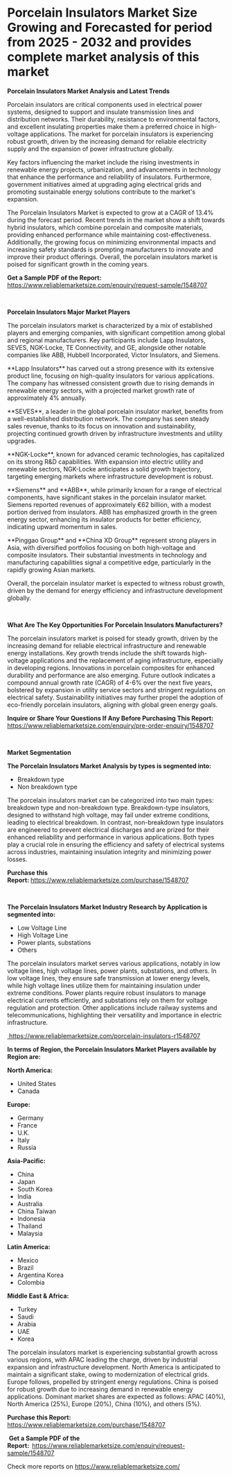 <p><h1>Porcelain Insulators Market Size Growing and Forecasted for period from 2025 - 2032 and provides complete market analysis of this market</h1></p><p><strong>Porcelain Insulators Market Analysis and Latest Trends</strong></p>
<p><p>Porcelain insulators are critical components used in electrical power systems, designed to support and insulate transmission lines and distribution networks. Their durability, resistance to environmental factors, and excellent insulating properties make them a preferred choice in high-voltage applications. The market for porcelain insulators is experiencing robust growth, driven by the increasing demand for reliable electricity supply and the expansion of power infrastructure globally. </p><p>Key factors influencing the market include the rising investments in renewable energy projects, urbanization, and advancements in technology that enhance the performance and reliability of insulators. Furthermore, government initiatives aimed at upgrading aging electrical grids and promoting sustainable energy solutions contribute to the market's expansion. </p><p>The Porcelain Insulators Market is expected to grow at a CAGR of 13.4% during the forecast period. Recent trends in the market show a shift towards hybrid insulators, which combine porcelain and composite materials, providing enhanced performance while maintaining cost-effectiveness. Additionally, the growing focus on minimizing environmental impacts and increasing safety standards is prompting manufacturers to innovate and improve their product offerings. Overall, the porcelain insulators market is poised for significant growth in the coming years.</p></p>
<p><strong>Get a Sample PDF of the Report:&nbsp;</strong> <a href="https://www.reliablemarketsize.com/enquiry/request-sample/1548707?utm_campaign=1939&utm_medium=2&utm_source=Github&utm_content=ia&utm_term=30012025&utm_id=porcelain-insulators">https://www.reliablemarketsize.com/enquiry/request-sample/1548707</a></p>
<p>&nbsp;</p>
<p><strong>Porcelain Insulators Major Market Players</strong></p>
<p><p>The porcelain insulators market is characterized by a mix of established players and emerging companies, with significant competition among global and regional manufacturers. Key participants include Lapp Insulators, SEVES, NGK-Locke, TE Connectivity, and GE, alongside other notable companies like ABB, Hubbell Incorporated, Victor Insulators, and Siemens.</p><p>**Lapp Insulators** has carved out a strong presence with its extensive product line, focusing on high-quality insulators for various applications. The company has witnessed consistent growth due to rising demands in renewable energy sectors, with a projected market growth rate of approximately 4% annually.</p><p>**SEVES**, a leader in the global porcelain insulator market, benefits from a well-established distribution network. The company has seen steady sales revenue, thanks to its focus on innovation and sustainability, projecting continued growth driven by infrastructure investments and utility upgrades.</p><p>**NGK-Locke**, known for advanced ceramic technologies, has capitalized on its strong R&D capabilities. With expansion into electric utility and renewable sectors, NGK-Locke anticipates a solid growth trajectory, targeting emerging markets where infrastructure development is robust.</p><p>**Siemens** and **ABB**, while primarily known for a range of electrical components, have significant stakes in the porcelain insulator market. Siemens reported revenues of approximately €62 billion, with a modest portion derived from insulators. ABB has emphasized growth in the green energy sector, enhancing its insulator products for better efficiency, indicating upward momentum in sales.</p><p>**Pinggao Group** and **China XD Group** represent strong players in Asia, with diversified portfolios focusing on both high-voltage and composite insulators. Their substantial investments in technology and manufacturing capabilities signal a competitive edge, particularly in the rapidly growing Asian markets.</p><p>Overall, the porcelain insulator market is expected to witness robust growth, driven by the demand for energy efficiency and infrastructure development globally.</p></p>
<p>&nbsp;</p>
<p><strong>What Are The Key Opportunities For Porcelain Insulators Manufacturers?</strong></p>
<p><p>The porcelain insulators market is poised for steady growth, driven by the increasing demand for reliable electrical infrastructure and renewable energy installations. Key growth trends include the shift towards high-voltage applications and the replacement of aging infrastructure, especially in developing regions. Innovations in porcelain composites for enhanced durability and performance are also emerging. Future outlook indicates a compound annual growth rate (CAGR) of 4-6% over the next five years, bolstered by expansion in utility service sectors and stringent regulations on electrical safety. Sustainability initiatives may further propel the adoption of eco-friendly porcelain insulators, aligning with global green energy goals.</p></p>
<p><strong>Inquire or Share Your Questions If Any Before Purchasing This Report:</strong> <a href="https://www.reliablemarketsize.com/enquiry/pre-order-enquiry/1548707?utm_campaign=1939&utm_medium=2&utm_source=Github&utm_content=ia&utm_term=30012025&utm_id=porcelain-insulators">https://www.reliablemarketsize.com/enquiry/pre-order-enquiry/1548707</a></p>
<p>&nbsp;</p>
<p><strong>Market Segmentation</strong></p>
<p><strong>The Porcelain Insulators Market Analysis by types is segmented into:</strong></p>
<p><ul><li>Breakdown type</li><li>Non breakdown type</li></ul></p>
<p><p>The porcelain insulators market can be categorized into two main types: breakdown type and non-breakdown type. Breakdown-type insulators, designed to withstand high voltage, may fail under extreme conditions, leading to electrical breakdown. In contrast, non-breakdown type insulators are engineered to prevent electrical discharges and are prized for their enhanced reliability and performance in various applications. Both types play a crucial role in ensuring the efficiency and safety of electrical systems across industries, maintaining insulation integrity and minimizing power losses.</p></p>
<p><strong>Purchase this Report:&nbsp;</strong><a href="https://www.reliablemarketsize.com/purchase/1548707?utm_campaign=1939&utm_medium=2&utm_source=Github&utm_content=ia&utm_term=30012025&utm_id=porcelain-insulators">https://www.reliablemarketsize.com/purchase/1548707</a></p>
<p>&nbsp;</p>
<p><strong>The Porcelain Insulators Market Industry Research by Application is segmented into:</strong></p>
<p><ul><li>Low Voltage Line</li><li>High Voltage Line</li><li>Power plants, substations</li><li>Others</li></ul></p>
<p><p>The porcelain insulators market serves various applications, notably in low voltage lines, high voltage lines, power plants, substations, and others. In low voltage lines, they ensure safe transmission at lower energy levels, while high voltage lines utilize them for maintaining insulation under extreme conditions. Power plants require robust insulators to manage electrical currents efficiently, and substations rely on them for voltage regulation and protection. Other applications include railway systems and telecommunications, highlighting their versatility and importance in electric infrastructure.</p></p>
<p><a href="https://www.reliablemarketsize.com/porcelain-insulators-r1548707?utm_campaign=1939&utm_medium=2&utm_source=Github&utm_content=ia&utm_term=30012025&utm_id=porcelain-insulators">&nbsp;https://www.reliablemarketsize.com/porcelain-insulators-r1548707</a></p>
<p><strong>In terms of Region, the Porcelain Insulators Market Players available by Region are:</strong></p>
<p>
    <p> <strong> North America: </strong>
        <ul>
            <li>United States</li>
            <li>Canada</li>
        </ul>
        </p> 
    <p> <strong> Europe: </strong>
        <ul>
            <li>Germany</li>
            <li>France</li>
            <li>U.K.</li>
            <li>Italy</li>
            <li>Russia</li>
        </ul>
        </p> 
    <p> <strong> Asia-Pacific: </strong>
        <ul>
            <li>China</li>
            <li>Japan</li>
            <li>South Korea</li>
            <li>India</li>
            <li>Australia</li>
            <li>China Taiwan</li>
            <li>Indonesia</li>
            <li>Thailand</li>
            <li>Malaysia</li>
        </ul>
        </p> 
    <p> <strong> Latin America: </strong>
        <ul>
            <li>Mexico</li>
            <li>Brazil</li>
            <li>Argentina Korea</li>
            <li>Colombia</li>
        </ul>
        </p> 
    <p> <strong> Middle East & Africa: </strong>
        <ul>
            <li>Turkey</li>
            <li>Saudi</li>
            <li>Arabia</li>
            <li>UAE</li>
            <li>Korea</li>
        </ul>
    </p>
    </p>
<p><p>The porcelain insulators market is experiencing substantial growth across various regions, with APAC leading the charge, driven by industrial expansion and infrastructure development. North America is anticipated to maintain a significant stake, owing to modernization of electrical grids. Europe follows, propelled by stringent energy regulations. China is poised for robust growth due to increasing demand in renewable energy applications. Dominant market shares are expected as follows: APAC (40%), North America (25%), Europe (20%), China (10%), and others (5%).</p></p>
<p><strong>Purchase this Report: </strong><a href="https://www.reliablemarketsize.com/purchase/1548707?utm_campaign=1939&utm_medium=2&utm_source=Github&utm_content=ia&utm_term=30012025&utm_id=porcelain-insulators">https://www.reliablemarketsize.com/purchase/1548707</a></p>
<p>&nbsp;<strong>Get a Sample PDF of the Report:&nbsp;&nbsp;</strong><a href="https://www.reliablemarketsize.com/enquiry/request-sample/1548707?utm_campaign=1939&utm_medium=2&utm_source=Github&utm_content=ia&utm_term=30012025&utm_id=porcelain-insulators">https://www.reliablemarketsize.com/enquiry/request-sample/1548707</a></p>
<p><strong></strong></p>
<p>Check more reports on <a href="https://www.reliablemarketsize.com/?utm_campaign=1939&utm_medium=2&utm_source=Github&utm_content=ia&utm_term=30012025&utm_id=porcelain-insulators">https://www.reliablemarketsize.com/</a></p>